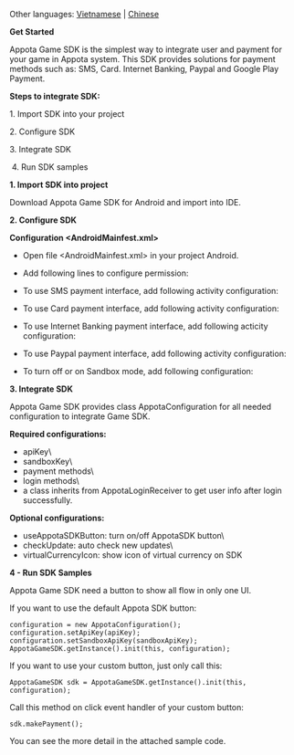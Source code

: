 Other languages: [Vietnamese](README.md) | [Chinese](README_CN.md)

**Get Started**

Appota Game SDK is the simplest way to integrate user and payment for
your game in Appota system. This SDK provides solutions for payment
methods such as: SMS, Card. Internet Banking, Paypal and Google Play
Payment.

**Steps to integrate SDK:**

​1. Import SDK into your project

​2. Configure SDK

​3. Integrate SDK

 4. Run SDK samples


**1. Import SDK into project**

Download Appota Game SDK for Android and import into IDE.

**2. Configure SDK**

**Configuration \<AndroidMainfest.xml\>**

- Open file \<AndroidMainfest.xml\> in your project Android.

- Add following lines to configure permission:

    <uses-permission android:name="android.permission.INTERNET" />
    <uses-permission android:name="android.permission.READ_PHONE_STATE" />
    <uses-permission android:name="android.permission.WRITE_EXTERNAL_STORAGE" />
    <uses-permission android:name="android.permission.ACCESS_NETWORK_STATE" />

- To use SMS payment interface, add following activity configuration:

    <activity android:name="com.appota.gamesdk.SMSPaymentActivity" android:theme="@style/Theme.Appota.GameSDK" android:configChanges="orientation|keyboardHidden|screenSize"/>

- To use Card payment interface, add following activity configuration:

    <activity android:name="com.appota.gamesdk.CardPaymentActivity" android:theme="@style/Theme.Appota.GameSDK" android:configChanges="orientation|keyboardHidden|screenSize"/>

- To use Internet Banking payment interface, add following acticity
configuration:

    <activity android:name="com.appota.gamesdk.BankPaymentActivity" android:theme="@style/Theme.Appota.GameSDK" android:configChanges="orientation|keyboardHidden|screenSize"/>
    <activity android:name="com.appota.gamesdk.ConfirmBankPaymentActivity" android:theme="@style/Theme.Appota.GameSDK" android:configChanges="orientation|keyboardHidden|screenSize"/>

- To use Paypal payment interface, add following activity configuration:

    <activity android:name="com.appota.gamesdk.PaypalPaymentActivity" android:theme="@style/Theme.Appota.GameSDK" android:configChanges="orientation|keyboardHidden|screenSize"/>
    <activity android:name="com.appota.gamesdk.ConfirmPaypalPaymentActivity" android:theme="@style/Theme.Appota.GameSDK" android:configChanges="orientation|keyboardHidden|screenSize"/>
    <service android:name="com.paypal.android.sdk.payments.PayPalService" android:exported="false" />
    <activity android:name="com.paypal.android.sdk.payments.PaymentActivity" />
    <activity android:name="com.paypal.android.sdk.payments.LoginActivity" />
    <activity android:name="com.paypal.android.sdk.payments.PaymentMethodActivity" />
    <activity android:name="com.paypal.android.sdk.payments.PaymentConfirmActivity" />
    <activity android:name="com.paypal.android.sdk.payments.PaymentCompletedActivity" />

- To turn off or on Sandbox mode, add following configuration:

    <meta-data android:name="sandbox" android:value="false" />

**3. Integrate SDK**

Appota Game SDK provides class AppotaConfiguration for all needed
configuration to integrate Game SDK.

**Required configurations:**

- apiKey\
 - sandboxKey\
 - payment methods\
 - login methods\
 - a class inherits from AppotaLoginReceiver to get user info after
login successfully.

**Optional configurations:**

- useAppotaSDKButton: turn on/off AppotaSDK button\
 - checkUpdate: auto check new updates\
 - virtualCurrencyIcon: show icon of virtual currency on SDK

**4 - Run SDK Samples**

Appota Game SDK need a button to show all flow in only one UI.

If you want to use the default Appota SDK button:

    configuration = new AppotaConfiguration();
    configuration.setApiKey(apiKey);
    configuration.setSandboxApiKey(sandboxApiKey);
    AppotaGameSDK.getInstance().init(this, configuration);

If you want to use your custom button, just only call this:

    AppotaGameSDK sdk = AppotaGameSDK.getInstance().init(this, configuration);

Call this method on click event handler of your custom button:

    sdk.makePayment();

You can see the more detail in the attached sample code.

